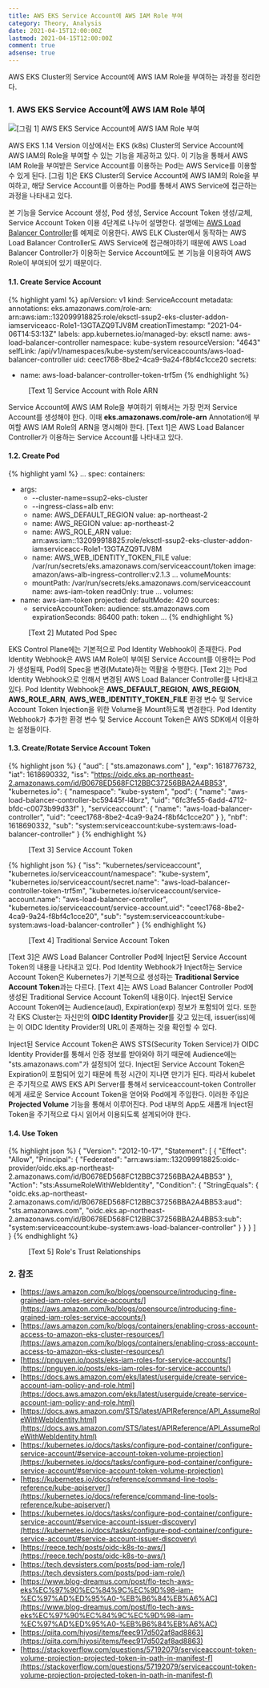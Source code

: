 ```yaml
---
title: AWS EKS Service Account에 AWS IAM Role 부여
category: Theory, Analysis
date: 2021-04-15T12:00:00Z
lastmod: 2021-04-15T12:00:00Z
comment: true
adsense: true
---
```


AWS EKS Cluster의 Service Account에 AWS IAM Role을 부여하는 과정을 정리한다.

### 1. AWS EKS Service Account에 AWS IAM Role 부여

![[그림 1] AWS EKS Service Account에 AWS IAM Role 부여]({{site.baseurl}}/images/theory_analysis/AWS_EKS_Service_Account_IAM_Role/AWS_EKS_Service_Account_IAM_Role.PNG)

AWS EKS 1.14 Version 이상에서는 EKS (k8s) Cluster의 Service Account에 AWS IAM의 Role을 부여할 수 있는 기능을 제공하고 있다. 이 기능을 통해서 AWS IAM Role을 부여받은 Service Account를 이용하는 Pod는 AWS Service를 이용할 수 있게 된다. [그림 1]은 EKS Cluster의 Service Account에 AWS IAM의 Role을 부여하고, 해당 Service Account를 이용하는 Pod를 통해서 AWS Service에 접근하는 과정을 나타내고 있다.

본 기능을 Service Account 생성, Pod 생성, Service Account Token 생성/교체, Service Account Token 이용 4단계로 나누어 설명한다. 설명에는 [AWS Load Balancer Controller](https://docs.aws.amazon.com/eks/latest/userguide/aws-load-balancer-controller.html)를 예제로 이용한다. AWS ELK Cluster에서 동작하는 AWS Load Balancer Controller도 AWS Service에 접근해야하기 때문에 AWS Load Balancer Controller가 이용하는 Service Account에도 본 기능을 이용하여 AWS Role이 부여되어 있기 때문이다.

#### 1.1. Create Service Account

{% highlight yaml %}
apiVersion: v1
kind: ServiceAccount
metadata:
  annotations:
    eks.amazonaws.com/role-arn: arn:aws:iam::132099918825:role/eksctl-ssup2-eks-cluster-addon-iamserviceacc-Role1-13GTAZQ9TJV8M
  creationTimestamp: "2021-04-06T14:53:13Z"
  labels:
    app.kubernetes.io/managed-by: eksctl
  name: aws-load-balancer-controller
  namespace: kube-system
  resourceVersion: "4643"
  selfLink: /api/v1/namespaces/kube-system/serviceaccounts/aws-load-balancer-controller
  uid: ceec1768-8be2-4ca9-9a24-f8bf4c1cce20
secrets:
- name: aws-load-balancer-controller-token-trf5m
{% endhighlight %}
<figure>
<figcaption class="caption">[Text 1] Service Account with Role ARN</figcaption>
</figure>

Service Account에 AWS IAM Role을 부여하기 위해서는 가장 먼저 Service Account를 생성해야 한다. 이때 **eks.amazonaws.com/role-arn** Annotation에 부여할 AWS IAM Role의 ARN을 명시해야 한다. [Text 1]은 AWS Load Balancer Controller가 이용하는 Service Account를 나타내고 있다.

#### 1.2. Create Pod

{% highlight yaml %}
...
spec:
  containers:
  - args:
    - --cluster-name=ssup2-eks-cluster
    - --ingress-class=alb
    env:
    - name: AWS_DEFAULT_REGION
      value: ap-northeast-2
    - name: AWS_REGION
      value: ap-northeast-2
    - name: AWS_ROLE_ARN
      value: arn:aws:iam::132099918825:role/eksctl-ssup2-eks-cluster-addon-iamserviceacc-Role1-13GTAZQ9TJV8M
    - name: AWS_WEB_IDENTITY_TOKEN_FILE
      value: /var/run/secrets/eks.amazonaws.com/serviceaccount/token
    image: amazon/aws-alb-ingress-controller:v2.1.3
...
    volumeMounts:
    - mountPath: /var/run/secrets/eks.amazonaws.com/serviceaccount
      name: aws-iam-token
      readOnly: true
...
  volumes:
  - name: aws-iam-token
    projected:
      defaultMode: 420
      sources:
      - serviceAccountToken:
          audience: sts.amazonaws.com
          expirationSeconds: 86400
          path: token
...
{% endhighlight %}
<figure>
<figcaption class="caption">[Text 2] Mutated Pod Spec</figcaption>
</figure>

EKS Control Plane에는 기본적으로 Pod Identity Webhook이 존재한다. Pod Identity Webhook은 AWS IAM Role이 부여된 Service Account를 이용하는 Pod가 생성될때, Pod의 Spec을 변경(Mutate)하는 역활을 수행한다. [Text 2]는 Pod Identity Webhook으로 인해서 변경된 AWS Load Balancer Controller를 나타내고 있다. Pod Identity Webhook은 **AWS_DEFAULT_REGION**, **AWS_REGION**, **AWS_ROLE_ARN**, **AWS_WEB_IDENTITY_TOKEN_FILE** 환경 변수 및 Service Account Token Injection을 위한 Volume을 Mount하도록 변경한다. Pod Identity Webhook가 추가한 환경 변수 및 Service Account Token은 AWS SDK에서 이용하는 설정들이다.

#### 1.3. Create/Rotate Service Account Token

{% highlight json %}
{
  "aud": [
    "sts.amazonaws.com"
  ],
  "exp": 1618776732,
  "iat": 1618690332,
  "iss": "https://oidc.eks.ap-northeast-2.amazonaws.com/id/B0678ED568FC12BBC37256BBA2A4BB53",
  "kubernetes.io": {
    "namespace": "kube-system",
    "pod": {
      "name": "aws-load-balancer-controller-bc59445f-l4brz",
      "uid": "6fc3fe55-6add-4712-bfdc-c0073b99d33f"
    },
    "serviceaccount": {
      "name": "aws-load-balancer-controller",
      "uid": "ceec1768-8be2-4ca9-9a24-f8bf4c1cce20"
    }
  },
  "nbf": 1618690332,
  "sub": "system:serviceaccount:kube-system:aws-load-balancer-controller"
}
{% endhighlight %}
<figure>
<figcaption class="caption">[Text 3] Service Account Token</figcaption>
</figure>

{% highlight json %}
{
  "iss": "kubernetes/serviceaccount",
  "kubernetes.io/serviceaccount/namespace": "kube-system",
  "kubernetes.io/serviceaccount/secret.name": "aws-load-balancer-controller-token-trf5m",
  "kubernetes.io/serviceaccount/service-account.name": "aws-load-balancer-controller",
  "kubernetes.io/serviceaccount/service-account.uid": "ceec1768-8be2-4ca9-9a24-f8bf4c1cce20",
  "sub": "system:serviceaccount:kube-system:aws-load-balancer-controller"
}
{% endhighlight %}
<figure>
<figcaption class="caption">[Text 4] Traditional Service Account Token</figcaption>
</figure>

[Text 3]은 AWS Load Balancer Controller Pod에 Inject된 Service Account Token의 내용을 나타내고 있다. Pod Identity Webhook가 Inject하는 Service Account Token은 Kubernetes가 기본적으로 생성하는 **Traditional Service Account Token**과는 다르다. [Text 4]는 AWS Load Balancer Controller Pod에 생성된 Traditional Service Account Token의 내용이다. Inject된 Service Account Token에는 Audience(aud), Expiration(exp) 정보가 포함되어 있다. 또한 각 EKS Cluster는 자신만의 **OIDC Identity Provider**를 갖고 있는데, issuer(iss)에는 이 OIDC Identity Provider의 URL이 존재하는 것을 확인할 수 있다. 

Inject된 Service Account Token은 AWS STS(Security Token Service)가 OIDC Identity Provider를 통해서 인증 정보를 받아와야 하기 때문에 Audience에는 "sts.amazonaws.com"가 설정되어 있다. Inject된 Service Account Token은 Expiration이 포함되어 있기 때문에 특정 시간이 지나면 만기가 된다. 따라서 kubelet은 주기적으로 AWS EKS API Server를 통해서 serviceaccount-token Controller에게 새로운 Service Account Token을 얻어와 Pod에게 주입한다. 이러한 주입은 **Projected Volume** 기능을 통해서 이루어진다. Pod 내부의 App도 새롭개 Inject된 Token을 주기적으로 다시 읽어서 이용되도록 설계되어야 한다.

#### 1.4. Use Token

{% highlight json %}
{
  "Version": "2012-10-17",
  "Statement": [
    {
      "Effect": "Allow",
      "Principal": {
        "Federated": "arn:aws:iam::132099918825:oidc-provider/oidc.eks.ap-northeast-2.amazonaws.com/id/B0678ED568FC12BBC37256BBA2A4BB53"
      },
      "Action": "sts:AssumeRoleWithWebIdentity",
      "Condition": {
        "StringEquals": {
          "oidc.eks.ap-northeast-2.amazonaws.com/id/B0678ED568FC12BBC37256BBA2A4BB53:aud": "sts.amazonaws.com",
          "oidc.eks.ap-northeast-2.amazonaws.com/id/B0678ED568FC12BBC37256BBA2A4BB53:sub": "system:serviceaccount:kube-system:aws-load-balancer-controller"
        }
      }
    }
  ]
}
{% endhighlight %}
<figure>
<figcaption class="caption">[Text 5] Role's Trust Relationships</figcaption>
</figure>

### 2. 참조

* [https://aws.amazon.com/ko/blogs/opensource/introducing-fine-grained-iam-roles-service-accounts/](https://aws.amazon.com/ko/blogs/opensource/introducing-fine-grained-iam-roles-service-accounts/)
* [https://aws.amazon.com/ko/blogs/containers/enabling-cross-account-access-to-amazon-eks-cluster-resources/](https://aws.amazon.com/ko/blogs/containers/enabling-cross-account-access-to-amazon-eks-cluster-resources/)
* [https://pnguyen.io/posts/eks-iam-roles-for-service-accounts/](https://pnguyen.io/posts/eks-iam-roles-for-service-accounts/)
* [https://docs.aws.amazon.com/eks/latest/userguide/create-service-account-iam-policy-and-role.html](https://docs.aws.amazon.com/eks/latest/userguide/create-service-account-iam-policy-and-role.html)
* [https://docs.aws.amazon.com/STS/latest/APIReference/API_AssumeRoleWithWebIdentity.html](https://docs.aws.amazon.com/STS/latest/APIReference/API_AssumeRoleWithWebIdentity.html)
* [https://kubernetes.io/docs/tasks/configure-pod-container/configure-service-account/#service-account-token-volume-projection](https://kubernetes.io/docs/tasks/configure-pod-container/configure-service-account/#service-account-token-volume-projection)
* [https://kubernetes.io/docs/reference/command-line-tools-reference/kube-apiserver/](https://kubernetes.io/docs/reference/command-line-tools-reference/kube-apiserver/)
* [https://kubernetes.io/docs/tasks/configure-pod-container/configure-service-account/#service-account-issuer-discovery](https://kubernetes.io/docs/tasks/configure-pod-container/configure-service-account/#service-account-issuer-discovery)
* [https://reece.tech/posts/oidc-k8s-to-aws/](https://reece.tech/posts/oidc-k8s-to-aws/)
* [https://tech.devsisters.com/posts/pod-iam-role/](https://tech.devsisters.com/posts/pod-iam-role/)
* [https://www.blog-dreamus.com/post/flo-tech-aws-eks%EC%97%90%EC%84%9C%EC%9D%98-iam-%EC%97%AD%ED%95%A0-%EB%B6%84%EB%A6%AC](https://www.blog-dreamus.com/post/flo-tech-aws-eks%EC%97%90%EC%84%9C%EC%9D%98-iam-%EC%97%AD%ED%95%A0-%EB%B6%84%EB%A6%AC)
* [https://qiita.com/hiyosi/items/feec917d502af8ad8863](https://qiita.com/hiyosi/items/feec917d502af8ad8863)
* [https://stackoverflow.com/questions/57192079/serviceaccount-token-volume-projection-projected-token-in-path-in-manifest-f](https://stackoverflow.com/questions/57192079/serviceaccount-token-volume-projection-projected-token-in-path-in-manifest-f)